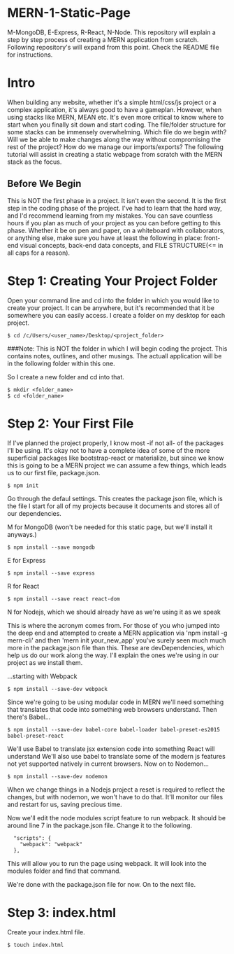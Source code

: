 # MERN-1-Static-Page
M-MongoDB, E-Express, R-React, N-Node. This repository will explain a step by step process of creating a MERN application from scratch. Following repository's will expand from this point. Check the README file for instructions.


# Intro
When building any website, whether it's a simple html/css/js project or a complex application, it's always good to have a gameplan. However, when using stacks like MERN, MEAN etc. It's even more critical to know where to start when you finally sit down and start coding. The file/folder structure for some stacks can be immensely overwhelming. Which file do we begin with? Will we be able to make changes along the way without compromising the rest of the project? How do we manage our imports/exports? The following tutorial will assist in creating a static webpage from scratch with the MERN stack as the focus.

## Before We Begin
This is NOT the first phase in a project. It isn't even the second. It is the first step in the coding phase of the project. I've had to learn that the hard way, and I'd recommend learning from my mistakes. You can save countless hours if you plan as much of your project as you can before getting to this phase. Whether it be on pen and paper, on a whiteboard with collaborators, or anything else, make sure you have at least the following in place: front-end visual concepts, back-end data concepts, and FILE STRUCTURE(<= in all caps for a reason).

# Step 1: Creating Your Project Folder
Open your command line and cd into the folder in which you would like to create your project. It can be anywhere, but it's recommended that it be somewhere you can easily access. I create a folder on my desktop for each project.
 
 ```
 $ cd /c/Users/<user_name>/Desktop/<project_folder>
 ```
 ###Note:
 This is NOT the folder in which I will begin coding the project. This contains notes, outlines, and other musings. The actuall application will be in the following folder within this one. 
 
 So I create a new folder and cd into that.
 ```
 $ mkdir <folder_name>
 $ cd <folder_name>
 ```
# Step 2: Your First File
If I've planned the project properly, I know most -if not all- of the packages I'll be using. It's okay not to have a complete idea of some of the more superficial packages like bootstrap-react or materialize, but since we know this is going to be a MERN project we can assume a few things, which leads us to our first file, package.json.

```
$ npm init
```
Go through the defaul settings. This creates the package.json file, which is the file I start for all of my projects because it documents and stores all of our dependencies.

M for MongoDB (won't be needed for this static page, but we'll install it anyways.)
```
$ npm install --save mongodb
```
E for Express
```
$ npm install --save express
```
R for React
```
$ npm install --save react react-dom
```
N for Nodejs, which we should already have as we're using it as we speak


This is where the acronym comes from. For those of you who jumped into the deep end and attempted to create a MERN application via 'npm install -g mern-cli' and then 'mern init your_new_app' you've surely seen much much more in the package.json file than this. These are devDependencies, which help us do our work along the way. I'll explain the ones we're using in our project as we install them.

...starting with Webpack
```
$ npm install --save-dev webpack
```
Since we're going to be using modular code in MERN we'll need something that translates that code into something web browsers understand. Then there's Babel...

```
$ npm install --save-dev babel-core babel-loader babel-preset-es2015 babel-preset-react
```
We'll use Babel to translate jsx extension code into something React will understand
We'll also use babel to translate some of the modern js features not yet supported natively in current browsers. Now on to Nodemon...
```
$ npm install --save-dev nodemon
```
When we change things in a Nodejs project a reset is required to reflect the changes, but with nodemon, we won't have to do that. It'll monitor our files and restart for us, saving precious time. 

Now we'll edit the node modules script feature to run webpack. It should be around line 7 in the package.json file. Change it to the following.
```
  "scripts": {
    "webpack": "webpack"
  },
```
This will allow you to run the page using webpack. It will look into the modules folder and find that command.

We're done with the package.json file for now. On to the next file.

# Step 3: index.html
Create your index.html file.
```
$ touch index.html
```
